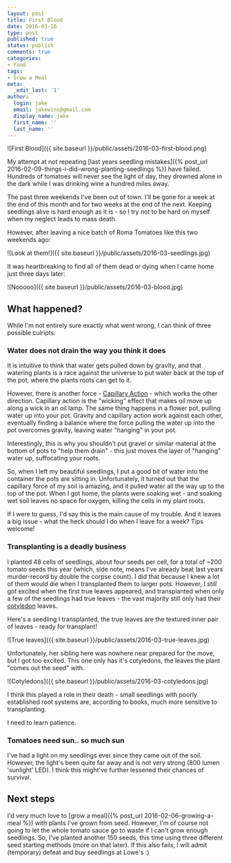 ```yaml
---
layout: post
title: First Blood
date: 2016-03-16
type: post
published: true
status: publish
comments: true
categories:
- Food
tags:
- Grow a Meal
meta:
  _edit_last: '1'
author:
  login: jake
  email: jakewins@gmail.com
  display_name: jake
  first_name: ''
  last_name: ''
---
```

![First Blood]({{ site.baseurl }}/public/assets/2016-03-first-blood.png)

My attempt at not repeating [last years seedling mistakes]({% post_url 2016-02-09-things-i-did-wrong-planting-seedlings %}) have failed.
Hundreds of tomatoes will never see the light of day, they drowned alone in the dark while I was drinking wine a hundred miles away.

<!--more-->

The past three weekends I've been out of town.
I'll be gone for a week at the end of this month and for two weeks at the end of the next.
Keeping seedlings alive is hard enough as it is - so I try not to be hard on myself when my neglect leads to mass death.

However, after leaving a nice batch of Roma Tomatoes like this two weekends ago:

![Look at them!]({{ site.baseurl }}/public/assets/2016-03-seedlings.jpg)

It was heartbreaking to find all of them dead or dying when I came home just three days later:

![Nooooo]({{ site.baseurl }}/public/assets/2016-03-blood.jpg)

## What happened?

While I'm not entirely sure exactly what went wrong, I can think of three possible culripts:

### Water does not drain the way you think it does

It is intuitive to think that water gets pulled down by gravity, and that watering plants is a race against the universe to put water back at the top of the pot, where the plants roots can get to it.

However, there is another force - [Capillary Action](https://en.wikipedia.org/wiki/Capillary_action) - which works the other direction.
Capillary action is the "wicking" effect that makes oil move up along a wick in an oil lamp.
The same thing happens in a flower pot, pulling water up into your pot.
Gravity and capillary action work against each other, eventually finding a balance where the force pulling the water up into the pot overcomes gravity, leaving water "hanging" in your pot.

Interestingly, this is why you shouldn't put gravel or similar material at the bottom of pots to "help them drain" - this just moves the layer of "hanging" water up, suffocating your roots.

So, when I left my beautiful seedlings, I put a good bit of water into the container the pots are sitting in.
Unfortunately, it turned out that the capillary force of my soil is amazing, and it pulled water all the way up to the top of the pot.
When I got home, the plants were soaking wet - and soaking wet soil leaves no space for oxygen, killing the cells in my plant roots.

If I were to guess, I'd say this is the main cause of my trouble.
And it leaves a big issue - what the heck should I do when I leave for a week? Tips welcome!

### Transplanting is a deadly business

I planted 48 cells of seedlings, about four seeds per cell, for a total of ~200 tomato seeds this year (which, side note, means I've already beat last years murder-record by double the corpse count).
I did that because I knew a lot of them would die when I transplanted them to larger pots.
However, I *still* got excited when the first true leaves appeared, and transplanted when only a few of the seedlings had true leaves - the vast majority still only had their [cotyledon](https://en.wikipedia.org/wiki/Cotyledon) leaves.

Here's a seedling I transplanted, the true leaves are the textured inner pair of leaves - ready for transplant!

![True leaves]({{ site.baseurl }}/public/assets/2016-03-true-leaves.jpg)

Unfortunately, her sibling here was nowhere near prepared for the move, but I got too excited.
This one only has it's cotyledons, the leaves the plant "comes out the seed" with.

![Cotyledons]({{ site.baseurl }}/public/assets/2016-03-cotyledons.jpg)

I think this played a role in their death - small seedlings with poorly established root systems are, according to books, much more sensitive to transplanting.

I need to learn patience.

### Tomatoes need sun.. so much sun

I've had a light on my seedlings ever since they came out of the soil.
However, the light's been quite far away and is not very strong (800 lumen 'sunlight' LED).
I think this might've further lessened their chances of survival.

## Next steps

I'd very much love to [grow a meal]({% post_url 2016-02-06-growing-a-meal %}) with plants I've grown from seed.
However, I'm of course not going to let the whole tomato sauce go to waste if I can't grow enough seedlings.
So, I've planted another 150 seeds, this time using three different seed starting methods (more on that later).
If this also fails, I will admit (temporary) defeat and buy seedlings at Lowe's :)
